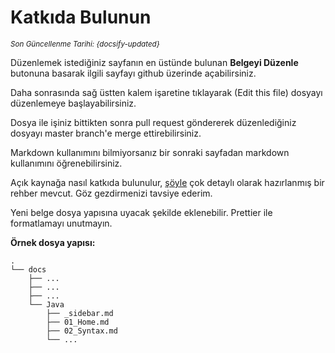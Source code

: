 <!--- Contribute.md --->

# Katkıda Bulunun

<small>_Son Güncellenme Tarihi: {docsify-updated}_</small>

Düzenlemek istediğiniz sayfanın en üstünde bulunan **Belgeyi Düzenle** butonuna basarak ilgili sayfayı github üzerinde açabilirsiniz.

Daha sonrasında sağ üstten kalem işaretine tıklayarak (Edit this file) dosyayı düzenlemeye başlayabilirsiniz.

Dosya ile işiniz bittikten sonra pull request göndererek düzenlediğiniz dosyayı master branch'e merge ettirebilirsiniz.

Markdown kullanımını bilmiyorsanız bir sonraki sayfadan markdown kullanımını öğrenebilirsiniz.

Açık kaynağa nasıl katkıda bulunulur, [şöyle](https://opensource.guide/tr/how-to-contribute/) çok detaylı olarak hazırlanmış bir rehber mevcut. Göz gezdirmenizi tavsiye ederim.

Yeni belge dosya yapısına uyacak şekilde eklenebilir. Prettier ile formatlamayı unutmayın.

**Örnek dosya yapısı:**

```
.
└── docs
    ├── ...
    ├── ...
    ├── ...
    └── Java
        ├── _sidebar.md
        ├── 01_Home.md
        ├── 02_Syntax.md
        └── ...

```
